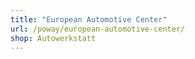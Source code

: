 ```yaml
---
title: "European Automotive Center"
url: /poway/european-automotive-center/
shop: Autowerkstatt
---
```

